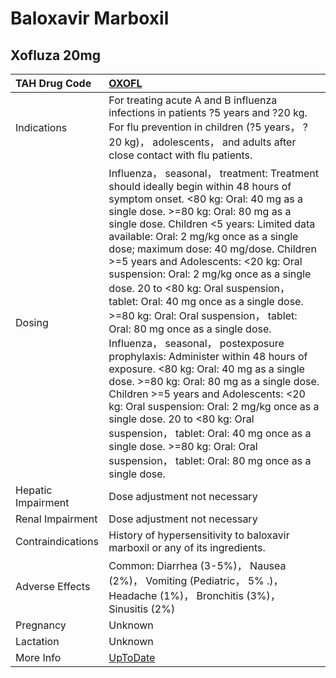 # Baloxavir Marboxil

## Xofluza 20mg

| TAH Drug Code      | [OXOFL](https://www.tahsda.org.tw/drugs/hissearch.php?drug_code=OXOFL)                                                                                                                                                                                                                                                                                                                                                                                                                                                                                                                                                                                                                                                                                                                                                                                                                                                                                                            |
|:-------------------|:----------------------------------------------------------------------------------------------------------------------------------------------------------------------------------------------------------------------------------------------------------------------------------------------------------------------------------------------------------------------------------------------------------------------------------------------------------------------------------------------------------------------------------------------------------------------------------------------------------------------------------------------------------------------------------------------------------------------------------------------------------------------------------------------------------------------------------------------------------------------------------------------------------------------------------------------------------------------------------|
| Indications        | For treating acute A and B influenza infections in patients ?5 years and ?20 kg. For flu prevention in children (?5 years， ?20 kg)， adolescents， and adults after close contact with flu patients.                                                                                                                                                                                                                                                                                                                                                                                                                                                                                                                                                                                                                                                                                                                                                                             |
| Dosing             | Influenza， seasonal， treatment: Treatment should ideally begin within 48 hours of symptom onset. <80 kg: Oral: 40 mg as a single dose. >=80 kg: Oral: 80 mg as a single dose. Children <5 years: Limited data available: Oral: 2 mg/kg once as a single dose; maximum dose: 40 mg/dose. Children >=5 years and Adolescents: <20 kg: Oral suspension: Oral: 2 mg/kg once as a single dose. 20 to <80 kg: Oral suspension， tablet: Oral: 40 mg once as a single dose. >=80 kg: Oral: Oral suspension， tablet: Oral: 80 mg once as a single dose. Influenza， seasonal， postexposure prophylaxis: Administer within 48 hours of exposure. <80 kg: Oral: 40 mg as a single dose. >=80 kg: Oral: 80 mg as a single dose. Children >=5 years and Adolescents: <20 kg: Oral suspension: Oral: 2 mg/kg once as a single dose. 20 to <80 kg: Oral suspension， tablet: Oral: 40 mg once as a single dose. >=80 kg: Oral: Oral suspension， tablet: Oral: 80 mg once as a single dose. |
| Hepatic Impairment | Dose adjustment not necessary                                                                                                                                                                                                                                                                                                                                                                                                                                                                                                                                                                                                                                                                                                                                                                                                                                                                                                                                                     |
| Renal Impairment   | Dose adjustment not necessary                                                                                                                                                                                                                                                                                                                                                                                                                                                                                                                                                                                                                                                                                                                                                                                                                                                                                                                                                     |
| Contraindications  | History of hypersensitivity to baloxavir marboxil or any of its ingredients.                                                                                                                                                                                                                                                                                                                                                                                                                                                                                                                                                                                                                                                                                                                                                                                                                                                                                                      |
| Adverse Effects    | Common: Diarrhea (3-5%)， Nausea (2%)， Vomiting (Pediatric， 5% .)， Headache (1%)， Bronchitis (3%)， Sinusitis (2%)                                                                                                                                                                                                                                                                                                                                                                                                                                                                                                                                                                                                                                                                                                                                                                                                                                                            |
| Pregnancy          | Unknown                                                                                                                                                                                                                                                                                                                                                                                                                                                                                                                                                                                                                                                                                                                                                                                                                                                                                                                                                                           |
| Lactation          | Unknown                                                                                                                                                                                                                                                                                                                                                                                                                                                                                                                                                                                                                                                                                                                                                                                                                                                                                                                                                                           |
| More Info          | [UpToDate](https://www.uptodate.com/contents/baloxavir-marboxil-drug-information)                                                                                                                                                                                                                                                                                                                                                                                                                                                                                                                                                                                                                                                                                                                                                                                                                                                                                                 |

